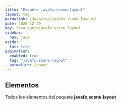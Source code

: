 ```yaml
---
title: "Paquete javafx.scene.layout"
layout: tag
permalink: /Java/tag/javafx.scene.layout/
date: 2020-12-29
key: Java.quetejavafx.scene.layout
sidebar: 
  nav: java
aside: 
  toc: true
pagination: 
  enabled: true
  tag: "javafx.scene.layout"
  permalink: /:num/
---
```


<h2>Elementos</h2>
Todos los elementos del paquete <strong>javafx.scene.layout</strong>
